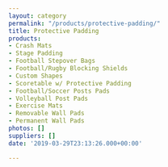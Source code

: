 ```yaml
---
layout: category
permalink: "/products/protective-padding/"
title: Protective Padding
products:
- Crash Mats
- Stage Padding
- Football Stepover Bags
- Football/Rugby Blocking Shields
- Custom Shapes
- Scoretable w/ Protective Padding
- Football/Soccer Posts Pads
- Volleyball Post Pads
- Exercise Mats
- Removable Wall Pads
- Permanent Wall Pads
photos: []
suppliers: []
date: '2019-03-29T23:13:26.000+00:00'

---
```


